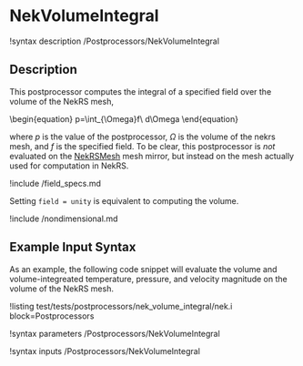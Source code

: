 # NekVolumeIntegral

!syntax description /Postprocessors/NekVolumeIntegral

## Description

This postprocessor computes the integral of
a specified field over the volume of the NekRS mesh,

\begin{equation}
p=\int_{\Omega}f\ d\Omega
\end{equation}

where $p$ is the value of the postprocessor,
$\Omega$ is the volume of the nekrs mesh, and
$f$ is the specified field.
To be clear, this postprocessor is *not* evaluated on the
[NekRSMesh](NekRSMesh.md) mesh mirror, but instead on the mesh actually
used for computation in NekRS.

!include /field_specs.md

Setting `field = unity` is equivalent to computing the volume.

!include /nondimensional.md

## Example Input Syntax

As an example, the following code snippet will evaluate the volume and
volume-integreated temperature, pressure, and velocity magnitude
on the volume of the NekRS mesh.

!listing test/tests/postprocessors/nek_volume_integral/nek.i
  block=Postprocessors

!syntax parameters /Postprocessors/NekVolumeIntegral

!syntax inputs /Postprocessors/NekVolumeIntegral
